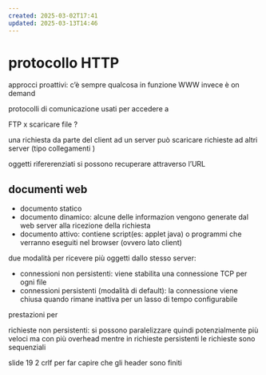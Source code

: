 ```yaml
---
created: 2025-03-02T17:41
updated: 2025-03-13T14:46
---
```

# protocollo HTTP
approcci proattivi: c’è sempre qualcosa in funzione
WWW invece è on demand

protocolli di comunicazione usati per accedere a

FTP x scaricare file ?


una richiesta da parte del client ad un server può scaricare richieste ad altri server (tipo collegamenti )

oggetti rifererenziati si possono recuperare attraverso l’URL

## documenti web
- documento statico
- documento dinamico: alcune delle informazion vengono generate dal web server alla ricezione della richiesta
- documento attivo: contiene script(es: applet java) o programmi che verranno eseguiti nel browser (ovvero lato client)

due modalità per ricevere più oggetti dallo stesso server:
- connessioni non persistenti: viene stabilita una connessione TCP per ogni file
- connessioni persistenti (modalità di default): la connessione viene chiusa quando rimane inattiva per un lasso di tempo configurabile



prestazioni per 


richieste non persistenti: si possono paralelizzare quindi potenzialmente più veloci ma con più overhead
mentre in richieste persistenti le richieste sono sequenziali


slide 19
2 crlf per far capire che gli header sono finiti